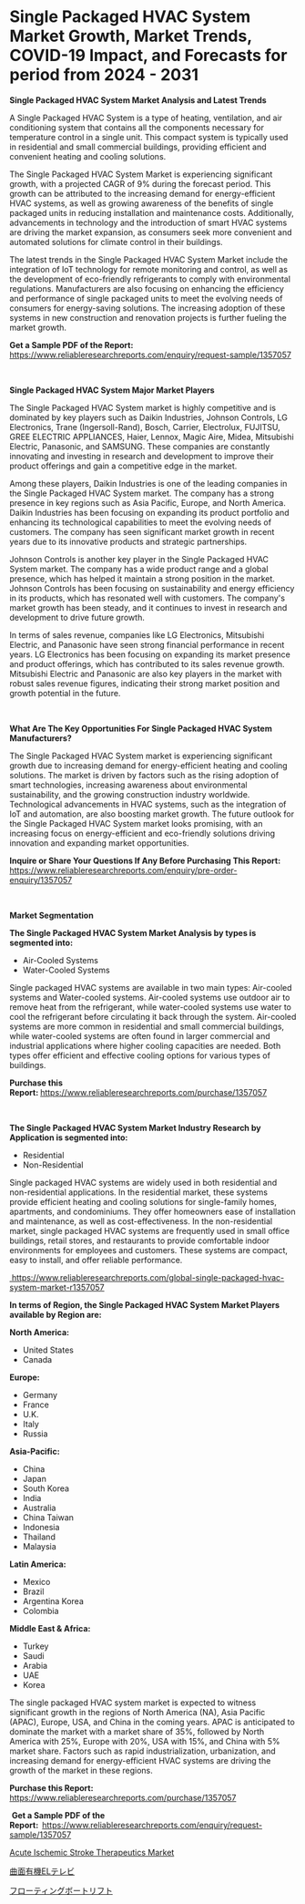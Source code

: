 <p><h1>Single Packaged HVAC System Market Growth, Market Trends, COVID-19 Impact, and Forecasts for period from 2024 - 2031</h1></p><p><strong>Single Packaged HVAC System Market Analysis and Latest Trends</strong></p>
<p><p>A Single Packaged HVAC System is a type of heating, ventilation, and air conditioning system that contains all the components necessary for temperature control in a single unit. This compact system is typically used in residential and small commercial buildings, providing efficient and convenient heating and cooling solutions.</p><p>The Single Packaged HVAC System Market is experiencing significant growth, with a projected CAGR of 9% during the forecast period. This growth can be attributed to the increasing demand for energy-efficient HVAC systems, as well as growing awareness of the benefits of single packaged units in reducing installation and maintenance costs. Additionally, advancements in technology and the introduction of smart HVAC systems are driving the market expansion, as consumers seek more convenient and automated solutions for climate control in their buildings.</p><p>The latest trends in the Single Packaged HVAC System Market include the integration of IoT technology for remote monitoring and control, as well as the development of eco-friendly refrigerants to comply with environmental regulations. Manufacturers are also focusing on enhancing the efficiency and performance of single packaged units to meet the evolving needs of consumers for energy-saving solutions. The increasing adoption of these systems in new construction and renovation projects is further fueling the market growth.</p></p>
<p><strong>Get a Sample PDF of the Report:&nbsp;</strong> <a href="https://www.reliableresearchreports.com/enquiry/request-sample/1357057">https://www.reliableresearchreports.com/enquiry/request-sample/1357057</a></p>
<p>&nbsp;</p>
<p><strong>Single Packaged HVAC System Major Market Players</strong></p>
<p><p>The Single Packaged HVAC System market is highly competitive and is dominated by key players such as Daikin Industries, Johnson Controls, LG Electronics, Trane (Ingersoll-Rand), Bosch, Carrier, Electrolux, FUJITSU, GREE ELECTRIC APPLIANCES, Haier, Lennox, Magic Aire, Midea, Mitsubishi Electric, Panasonic, and SAMSUNG. These companies are constantly innovating and investing in research and development to improve their product offerings and gain a competitive edge in the market.</p><p>Among these players, Daikin Industries is one of the leading companies in the Single Packaged HVAC System market. The company has a strong presence in key regions such as Asia Pacific, Europe, and North America. Daikin Industries has been focusing on expanding its product portfolio and enhancing its technological capabilities to meet the evolving needs of customers. The company has seen significant market growth in recent years due to its innovative products and strategic partnerships.</p><p>Johnson Controls is another key player in the Single Packaged HVAC System market. The company has a wide product range and a global presence, which has helped it maintain a strong position in the market. Johnson Controls has been focusing on sustainability and energy efficiency in its products, which has resonated well with customers. The company's market growth has been steady, and it continues to invest in research and development to drive future growth.</p><p>In terms of sales revenue, companies like LG Electronics, Mitsubishi Electric, and Panasonic have seen strong financial performance in recent years. LG Electronics has been focusing on expanding its market presence and product offerings, which has contributed to its sales revenue growth. Mitsubishi Electric and Panasonic are also key players in the market with robust sales revenue figures, indicating their strong market position and growth potential in the future.</p></p>
<p>&nbsp;</p>
<p><strong>What Are The Key Opportunities For Single Packaged HVAC System Manufacturers?</strong></p>
<p><p>The Single Packaged HVAC System market is experiencing significant growth due to increasing demand for energy-efficient heating and cooling solutions. The market is driven by factors such as the rising adoption of smart technologies, increasing awareness about environmental sustainability, and the growing construction industry worldwide. Technological advancements in HVAC systems, such as the integration of IoT and automation, are also boosting market growth. The future outlook for the Single Packaged HVAC System market looks promising, with an increasing focus on energy-efficient and eco-friendly solutions driving innovation and expanding market opportunities.</p></p>
<p><strong>Inquire or Share Your Questions If Any Before Purchasing This Report:</strong> <a href="https://www.reliableresearchreports.com/enquiry/pre-order-enquiry/1357057">https://www.reliableresearchreports.com/enquiry/pre-order-enquiry/1357057</a></p>
<p>&nbsp;</p>
<p><strong>Market Segmentation</strong></p>
<p><strong>The Single Packaged HVAC System Market Analysis by types is segmented into:</strong></p>
<p><ul><li>Air-Cooled Systems</li><li>Water-Cooled Systems</li></ul></p>
<p><p>Single packaged HVAC systems are available in two main types: Air-cooled systems and Water-cooled systems. Air-cooled systems use outdoor air to remove heat from the refrigerant, while water-cooled systems use water to cool the refrigerant before circulating it back through the system. Air-cooled systems are more common in residential and small commercial buildings, while water-cooled systems are often found in larger commercial and industrial applications where higher cooling capacities are needed. Both types offer efficient and effective cooling options for various types of buildings.</p></p>
<p><strong>Purchase this Report:&nbsp;</strong><a href="https://www.reliableresearchreports.com/purchase/1357057">https://www.reliableresearchreports.com/purchase/1357057</a></p>
<p>&nbsp;</p>
<p><strong>The Single Packaged HVAC System Market Industry Research by Application is segmented into:</strong></p>
<p><ul><li>Residential</li><li>Non-Residential</li></ul></p>
<p><p>Single packaged HVAC systems are widely used in both residential and non-residential applications. In the residential market, these systems provide efficient heating and cooling solutions for single-family homes, apartments, and condominiums. They offer homeowners ease of installation and maintenance, as well as cost-effectiveness. In the non-residential market, single packaged HVAC systems are frequently used in small office buildings, retail stores, and restaurants to provide comfortable indoor environments for employees and customers. These systems are compact, easy to install, and offer reliable performance.</p></p>
<p><a href="https://www.reliableresearchreports.com/global-single-packaged-hvac-system-market-r1357057">&nbsp;https://www.reliableresearchreports.com/global-single-packaged-hvac-system-market-r1357057</a></p>
<p><strong>In terms of Region, the Single Packaged HVAC System Market Players available by Region are:</strong></p>
<p>
    <p> <strong> North America: </strong>
        <ul>
            <li>United States</li>
            <li>Canada</li>
        </ul>
        </p> 
    <p> <strong> Europe: </strong>
        <ul>
            <li>Germany</li>
            <li>France</li>
            <li>U.K.</li>
            <li>Italy</li>
            <li>Russia</li>
        </ul>
        </p> 
    <p> <strong> Asia-Pacific: </strong>
        <ul>
            <li>China</li>
            <li>Japan</li>
            <li>South Korea</li>
            <li>India</li>
            <li>Australia</li>
            <li>China Taiwan</li>
            <li>Indonesia</li>
            <li>Thailand</li>
            <li>Malaysia</li>
        </ul>
        </p> 
    <p> <strong> Latin America: </strong>
        <ul>
            <li>Mexico</li>
            <li>Brazil</li>
            <li>Argentina Korea</li>
            <li>Colombia</li>
        </ul>
        </p> 
    <p> <strong> Middle East & Africa: </strong>
        <ul>
            <li>Turkey</li>
            <li>Saudi</li>
            <li>Arabia</li>
            <li>UAE</li>
            <li>Korea</li>
        </ul>
    </p>
    </p>
<p><p>The single packaged HVAC system market is expected to witness significant growth in the regions of North America (NA), Asia Pacific (APAC), Europe, USA, and China in the coming years. APAC is anticipated to dominate the market with a market share of 35%, followed by North America with 25%, Europe with 20%, USA with 15%, and China with 5% market share. Factors such as rapid industrialization, urbanization, and increasing demand for energy-efficient HVAC systems are driving the growth of the market in these regions.</p></p>
<p><strong>Purchase this Report: </strong><a href="https://www.reliableresearchreports.com/purchase/1357057">https://www.reliableresearchreports.com/purchase/1357057</a></p>
<p>&nbsp;<strong>Get a Sample PDF of the Report:&nbsp;&nbsp;</strong><a href="https://www.reliableresearchreports.com/enquiry/request-sample/1357057">https://www.reliableresearchreports.com/enquiry/request-sample/1357057</a></p>
<p><strong></strong></p>
<p><p><a href="https://artistic-helicopter-ca9.notion.site/Acute-Ischemic-Stroke-Therapeutics-Market-Trends-Forecast-and-Competitive-Analysis-to-2031-0aff629cb4054759b4095b38d9f6238a">Acute Ischemic Stroke Therapeutics Market</a></p><p><a href="https://medium.com/@wilmerwalsh1/%E6%9B%B2%E9%9D%A2oled%E3%83%86%E3%83%AC%E3%83%93%E3%81%AE%E5%B8%82%E5%A0%B4%E8%A6%8F%E6%A8%A1%E3%81%AF-%E3%82%B0%E3%83%AD%E3%83%BC%E3%83%90%E3%83%AB%E6%A5%AD%E7%95%8C%E3%81%AB%E3%81%8A%E3%81%91%E3%82%8B%E6%9C%80%E9%81%A9%E3%81%AA%E3%83%9E%E3%83%BC%E3%82%B1%E3%83%86%E3%82%A3%E3%83%B3%E3%82%B0%E3%83%81%E3%83%A3%E3%83%8D%E3%83%AB%E3%82%92%E7%A4%BA%E3%81%97%E3%81%A6%E3%81%84%E3%81%BE%E3%81%99-48237418570c">曲面有機ELテレビ</a></p><p><a href="https://medium.com/@alexandrakristinadresen/%E3%83%95%E3%83%AD%E3%83%BC%E3%83%86%E3%82%A3%E3%83%B3%E3%82%B0%E3%83%9C%E3%83%BC%E3%83%88%E3%83%AA%E3%83%95%E3%83%88%E5%B8%82%E5%A0%B4%E3%81%AF-%E5%B8%82%E5%A0%B4%E3%82%B7%E3%82%A7%E3%82%A2-%E3%82%B5%E3%82%A4%E3%82%BA-%E3%81%8A%E3%82%88%E3%81%B32031%E5%B9%B4%E3%81%BE%E3%81%A7%E3%81%AE%E4%BA%88%E6%B8%AC%E3%81%AB%E7%84%A6%E7%82%B9%E3%82%92%E5%BD%93%E3%81%A6%E3%81%A6%E3%81%84%E3%81%BE%E3%81%99-0b8f250b7dc3">フローティングボートリフト</a></p></p>